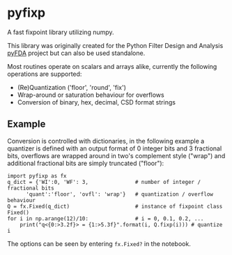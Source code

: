 # pyfixp
A fast fixpoint library utilizing numpy.

This library was originally created for the Python Filter Design and Analysis [pyFDA](https://github.org/chipmuenk/pyfda) project but can also be used standalone.

Most routines operate on scalars and arrays alike, currently the following operations are supported:

- (Re)Quantization ('floor', 'round', 'fix')
- Wrap-around or saturation behaviour for overflows
- Conversion of binary, hex, decimal, CSD format strings


## Example
Conversion is controlled with dictionaries, in the following example a quantizer is defined with an output format of 0 integer bits and 3 fractional bits, overflows are wrapped around in two's complement style ("wrap") and additional fractional bits are simply truncated ("floor"):

    import pyfixp as fx
    q_dict = {'WI':0, 'WF': 3,               # number of integer / fractional bits
          'quant':'floor', 'ovfl': 'wrap'}   # quantization / overflow behaviour
    Q = fx.Fixed(q_dict)                     # instance of fixpoint class Fixed()
    for i in np.arange(12)/10:               # i = 0, 0.1, 0.2, ...
        print("q<{0:>3.2f}> = {1:>5.3f}".format(i, Q.fixp(i))) # quantize i


The options can be seen by entering `fx.Fixed?` in the notebook.
